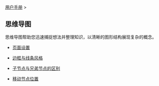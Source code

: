 [用户手册](/dragonnest/drawnote/manual/mind_mapping) >



思维导图
---

思维导图帮助您迅速捕捉想法并整理知识，以清晰的图形结构展现复杂的概念。

- [页面设置](page_settings.md)

- [边框与线条风格](border_and_line_style.md)

- [子节点与兄弟节点的区别](child_nodes_and_sibling_nodes.md)

- [移动节点位置](move_node_position1.md)